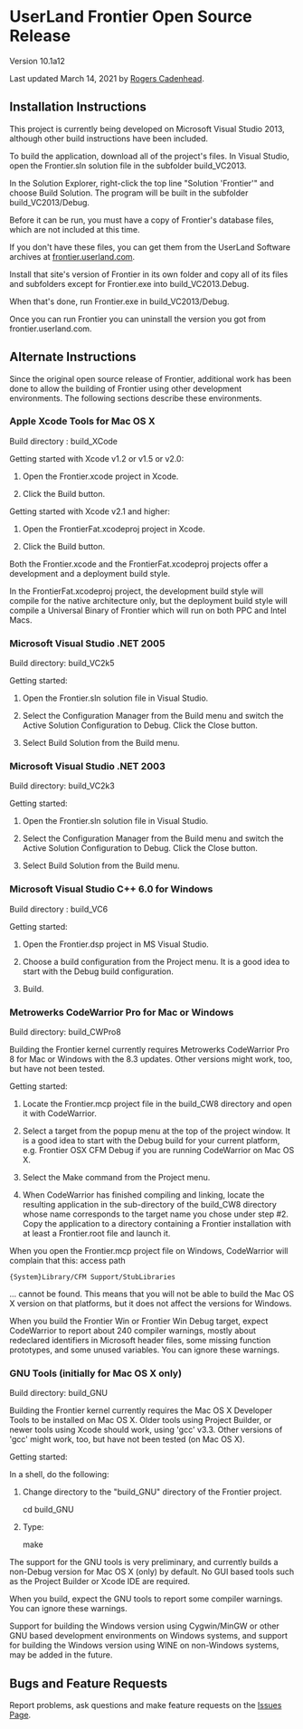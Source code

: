 # UserLand Frontier Open Source Release

Version 10.1a12 

Last updated March 14, 2021 by [Rogers Cadenhead](https://workbench.cadenhead.org/).

## Installation Instructions

This project is currently being developed on Microsoft Visual Studio 2013, although other build instructions have been included.

To build the application, download all of the project's files. In Visual Studio, open the Frontier.sln solution file in the subfolder build_VC2013.

In the Solution Explorer, right-click the top line "Solution 'Frontier'" and choose Build Solution. The program will be built in the subfolder build_VC2013/Debug.

Before it can be run, you must have a copy of Frontier's database files, which are not included at this time.

If you don't have these files, you can get them from the UserLand Software archives at [frontier.userland.com](http://frontier.userland.com/frontier901b1).

Install that site's version of Frontier in its own folder and copy all of its files and subfolders except for Frontier.exe into build_VC2013.Debug.

When that's done, run Frontier.exe in build_VC2013/Debug.

Once you can run Frontier you can uninstall the version you got from frontier.userland.com.

## Alternate Instructions

Since the original open source release of Frontier, additional work has been done to allow the building of Frontier using other development environments. The following sections describe these environments.

### Apple Xcode Tools for Mac OS X
   
Build directory : build_XCode

Getting started with Xcode v1.2 or v1.5 or v2.0:

1. Open the Frontier.xcode project in Xcode.

2. Click the Build button.

Getting started with Xcode v2.1 and higher:

1. Open the FrontierFat.xcodeproj project in Xcode.

2. Click the Build button.

Both the Frontier.xcode and the FrontierFat.xcodeproj projects offer a development and a deployment build style.

In the FrontierFat.xcodeproj project, the development build style will compile for the native architecture only, but the deployment build style will compile a Universal Binary of Frontier which will run on both PPC and Intel Macs.

### Microsoft Visual Studio .NET 2005

Build directory: build_VC2k5

Getting started:

1. Open the Frontier.sln solution file in Visual Studio.

2. Select the Configuration Manager from the Build menu and switch the Active Solution Configuration to Debug. Click the Close button.

3. Select Build Solution from the Build menu.

### Microsoft Visual Studio .NET 2003

Build directory: build_VC2k3

Getting started:

1. Open the Frontier.sln solution file in Visual Studio.

2. Select the Configuration Manager from the Build menu and switch the Active Solution Configuration to Debug. Click the Close button.

3. Select Build Solution from the Build menu.

### Microsoft Visual Studio C++ 6.0 for Windows
   
Build directory : build_VC6

Getting started:

1. Open the Frontier.dsp project in MS Visual Studio.

2. Choose a build configuration from the Project menu. It is a good idea to start with the Debug build configuration.

3. Build.

### Metrowerks CodeWarrior Pro for Mac or Windows
   
Build directory: build_CWPro8

Building the Frontier kernel currently requires Metrowerks CodeWarrior Pro 8 for Mac or Windows with the 8.3 updates. Other versions might work, too, but have not been tested.

Getting started:

1. Locate the Frontier.mcp project file in the build_CW8 directory and open it with CodeWarrior.

2. Select a target from the popup menu at the top of the project window. It is a good idea to start with the Debug build for your current
platform, e.g. Frontier OSX CFM Debug if you are running CodeWarrior on Mac OS X.

3. Select the Make command from the Project menu.

4. When CodeWarrior has finished compiling and linking, locate the resulting application in the sub-directory of the build_CW8 directory
whose name corresponds to the target name you chose under step #2. Copy the application to a directory containing a Frontier installation with at least a Frontier.root file and launch it.

When you open the Frontier.mcp project file on Windows, CodeWarrior will
complain that this: access path

	{System}Library/CFM Support/StubLibraries

... cannot be found. This means that you will not be able to build the Mac OS X version on that platforms, but it does not affect the versions for Windows.

When you build the Frontier Win or Frontier Win Debug target, expect CodeWarrior to report about 240 compiler warnings, mostly about redeclared identifiers in Microsoft header files, some missing function prototypes, and some unused variables. You can ignore these warnings.

### GNU Tools (initially for Mac OS X only)
   
Build directory: build_GNU

Building the Frontier kernel currently requires the Mac OS X Developer Tools to be installed on Mac OS X. Older tools using Project Builder, or newer tools using Xcode should work, using 'gcc' v3.3. Other versions of 'gcc' might work, too, but have not been tested (on Mac OS X).

Getting started:

In a shell, do the following:

1. Change directory to the "build_GNU" directory of the Frontier project.

	cd build_GNU

2. Type:

	make

The support for the GNU tools is very preliminary, and currently builds a non-Debug version for Mac OS X (only) by default. No GUI based tools such as the Project Builder or Xcode IDE are required.

When you build, expect the GNU tools to report some compiler warnings. You can ignore these warnings.

Support for building the Windows version using Cygwin/MinGW or other GNU based development environments on Windows systems, and support for building the Windows version using WINE on non-Windows systems, may be added in the future.

## Bugs and Feature Requests

Report problems, ask questions and make feature requests on the [Issues Page](https://github.com/rcaden/Frontier/issues).